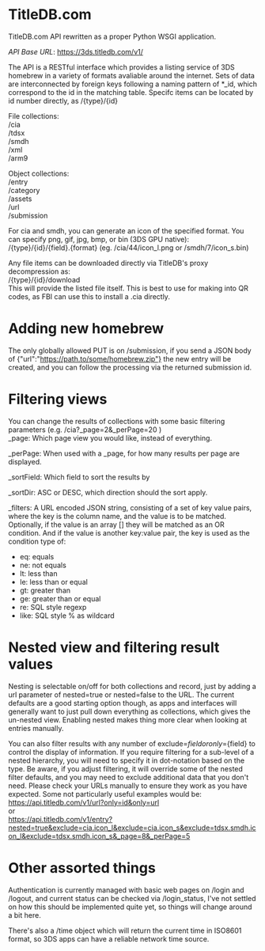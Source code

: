# TitleDB.com

TitleDB.com API rewritten as a proper Python WSGI application. 


*API Base URL*: https://3ds.titledb.com/v1/  

The API is a RESTful interface which provides a listing service of 3DS homebrew in a variety of formats avaliable around the internet. 
Sets of data are interconnected by foreign keys following a naming pattern of *_id, which correspond to the id in the matching table. 
Specifc items can be located by id number directly, as /{type}/{id}

File collections:  
/cia  
/tdsx  
/smdh  
/xml  
/arm9  

Object collections:  
/entry  
/category  
/assets  
/url  
/submission  

For cia and smdh, you can generate an icon of the specified format. You can specify png, gif, jpg, bmp, or bin (3DS GPU native):  
/{type}/{id}/{field}.{format} (eg. /cia/44/icon_l.png or /smdh/7/icon_s.bin)  

Any file items can be downloaded directly via TitleDB's proxy decompression as:  
/{type}/{id}/download  
This will provide the listed file itself. This is best to use for making into QR codes, as FBI can use this to install a .cia directly.

# Adding new homebrew
The only globally allowed PUT is on /submission, if you send a JSON body of {"url":"https://path.to/some/homebrew.zip"} the new entry will be created, and you can follow the processing via the returned submission id.  


# Filtering views
You can change the results of collections with some basic filtering parameters (e.g. /cia?_page=2&_perPage=20 )  
_page: Which page view you would like, instead of everything.  

_perPage: When used with a _page, for how many results per page are displayed.

_sortField: Which field to sort the results by

_sortDir: ASC or DESC, which direction should the sort apply.

_filters: A URL encoded JSON string, consisting of a set of key value pairs, where the key is the column name, and the value is to be matched. Optionally, if the value is an array [] they will be matched as an OR condition. And if the value is another key:value pair, the key is used as the condition type of:
* eq: equals  
* ne: not equals  
* lt: less than  
* le: less than or equal  
* gt: greater than  
* ge: greater than or equal  
* re: SQL style regexp  
* like: SQL style % as wildcard  

# Nested view and filtering result values
Nesting is selectable on/off for both collections and record, just by adding a url parameter of nested=true or nested=false to the URL. The current defaults are a good starting option though, as apps and interfaces will generally want to just pull down everything as collections, which gives the un-nested view. Enabling nested makes thing more clear when looking at entries manually.

You can also filter results with any number of exclude=${field} or only=${field} to control the display of information. If you require filtering for a sub-level of a nested hierarchy, you will need to specify it in dot-notation based on the type. Be aware, if you adjust filtering, it will override some of the nested filter defaults, and you may need to exclude additional data that you don't need. Please check your URLs manually to ensure they work as you have expected. Some not particularly useful examples would be:  
https://api.titledb.com/v1/url?only=id&only=url  
or  
https://api.titledb.com/v1/entry?nested=true&exclude=cia.icon_l&exclude=cia.icon_s&exclude=tdsx.smdh.icon_l&exclude=tdsx.smdh.icon_s&_page=8&_perPage=5


# Other assorted things
Authentication is currently managed with basic web pages on /login and /logout, and current status can be checked via /login_status, I've not settled on how this should be implemented quite yet, so things will change around a bit here.

There's also a /time object which will return the current time in ISO8601 format, so 3DS apps can have a reliable network time source.


